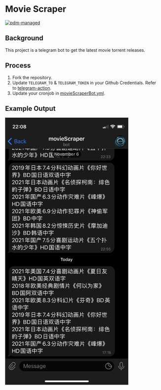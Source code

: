 # Movie Scraper
[![pdm-managed](https://img.shields.io/badge/pdm-managed-blueviolet)](https://pdm.fming.dev)
## Background
This project is a telegram bot to get the latest movie torrent releases.
## Process
1. Fork the repository.
2. Update `TELEGRAM_TO` & `TELEGRAM_TOKEN` in your Github Credentials. Refer to [telegram-action](https://github.com/appleboy/telegram-action).
3. Update your cronjob in [movieScraperBot.yml](.github/workflows/movieScraperBot.yml).
## Example Output
<img src="doc/images/screenshot.PNG" width="400" />
